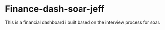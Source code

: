 # Finance-dash-soar-jeff
This is a financial dashboard i built based on the interview process for soar.
